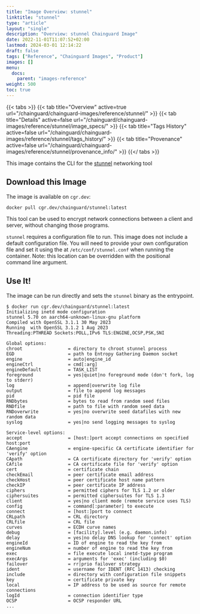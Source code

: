 ```yaml
---
title: "Image Overview: stunnel"
linktitle: "stunnel"
type: "article"
layout: "single"
description: "Overview: stunnel Chainguard Image"
date: 2022-11-01T11:07:52+02:00
lastmod: 2024-03-01 12:14:22
draft: false
tags: ["Reference", "Chainguard Images", "Product"]
images: []
menu: 
  docs: 
    parent: "images-reference"
weight: 500
toc: true
---
```


{{< tabs >}}
{{< tab title="Overview" active=true url="/chainguard/chainguard-images/reference/stunnel/" >}}
{{< tab title="Details" active=false url="/chainguard/chainguard-images/reference/stunnel/image_specs/" >}}
{{< tab title="Tags History" active=false url="/chainguard/chainguard-images/reference/stunnel/tags_history/" >}}
{{< tab title="Provenance" active=false url="/chainguard/chainguard-images/reference/stunnel/provenance_info/" >}}
{{</ tabs >}}



<!--overview:start-->
This image contains the CLI for the [stunnel](https://www.stunnel.org/) networking tool
<!--overview:end-->

<!--getting:start-->
## Download this Image
The image is available on `cgr.dev`:

```
docker pull cgr.dev/chainguard/stunnel:latest
```
<!--getting:end-->

<!--body:start-->

This tool can be used to encrypt network connections between a client and server, without changing those programs.

`stunnel` requires a configuration file to run.
This image does not include a default configuration file.
You will need to provide your own configuration file and set it using the  at `/etc/conf/stunnel.conf` when running the container.
Note: this location can be overridden with the positional command line argument.

## Use It!

The image can be run directly and sets the `stunnel` binary as the entrypoint.

```
$ docker run cgr.dev/chainguard/stunnel:latest
Initializing inetd mode configuration
stunnel 5.70 on aarch64-unknown-linux-gnu platform
Compiled with OpenSSL 3.1.1 30 May 2023
Running  with OpenSSL 3.1.2 1 Aug 2023
Threading:PTHREAD Sockets:POLL,IPv6 TLS:ENGINE,OCSP,PSK,SNI

Global options:
chroot                 = directory to chroot stunnel process
EGD                    = path to Entropy Gathering Daemon socket
engine                 = auto|engine_id
engineCtrl             = cmd[:arg]
engineDefault          = TASK_LIST
foreground             = yes|quiet|no foreground mode (don't fork, log to stderr)
log                    = append|overwrite log file
output                 = file to append log messages
pid                    = pid file
RNDbytes               = bytes to read from random seed files
RNDfile                = path to file with random seed data
RNDoverwrite           = yes|no overwrite seed datafiles with new random data
syslog                 = yes|no send logging messages to syslog

Service-level options:
accept                 = [host:]port accept connections on specified host:port
CAengine               = engine-specific CA certificate identifier for 'verify' option
CApath                 = CA certificate directory for 'verify' option
CAfile                 = CA certificate file for 'verify' option
cert                   = certificate chain
checkEmail             = peer certificate email address
checkHost              = peer certificate host name pattern
checkIP                = peer certificate IP address
ciphers                = permitted ciphers for TLS 1.2 or older
ciphersuites           = permitted ciphersuites for TLS 1.3
client                 = yes|no client mode (remote service uses TLS)
config                 = command[:parameter] to execute
connect                = [host:]port to connect
CRLpath                = CRL directory
CRLfile                = CRL file
curves                 = ECDH curve names
debug                  = [facility].level (e.g. daemon.info)
delay                  = yes|no delay DNS lookup for 'connect' option
engineId               = ID of engine to read the key from
engineNum              = number of engine to read the key from
exec                   = file execute local inetd-type program
execArgs               = arguments for 'exec' (including $0)
failover               = rr|prio failover strategy
ident                  = username for IDENT (RFC 1413) checking
include                = directory with configuration file snippets
key                    = certificate private key
local                  = IP address to be used as source for remote connections
logId                  = connection identifier type
OCSP                   = OCSP responder URL
...
```
<!--body:end-->


